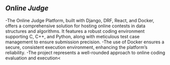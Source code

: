 



## *Online Judge*


-The Online Judge Platform, built with Django, DRF, React, and Docker, offers a comprehensive solution for hosting online contests in data structures and algorithms. It features a robust coding environment supporting C, C++, and Python, along with meticulous test case management to ensure submission precision.
-The use of Docker ensures a secure, consistent execution environment, enhancing the platform’s reliability.
-The project represents a well-rounded approach to online coding evaluation and execution<